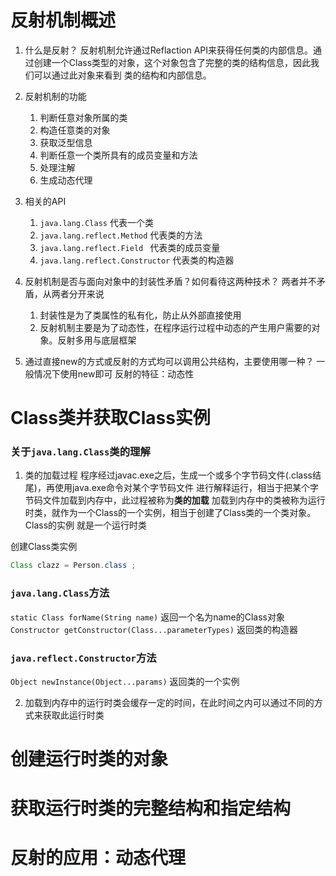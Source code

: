 # 反射机制概述

1. 什么是反射？
    反射机制允许通过Reflaction API来获得任何类的内部信息。通过创建一个Class类型的对象，这个对象包含了完整的类的结构信息，因此我们可以通过此对象来看到
    类的结构和内部信息。
2. 反射机制的功能
   1. 判断任意对象所属的类
   2. 构造任意类的对象
   3. 获取泛型信息
   4. 判断任意一个类所具有的成员变量和方法
   5. 处理注解
   6. 生成动态代理
3. 相关的API
   1. `java.lang.Class` 代表一个类
   2. `java.lang.reflect.Method`  代表类的方法
   3. `java.lang.reflect.Field `  代表类的成员变量
   4. `java.lang.reflect.Constructor`  代表类的构造器

4. 反射机制是否与面向对象中的封装性矛盾？如何看待这两种技术？
   两者并不矛盾，从两者分开来说
   1. 封装性是为了类属性的私有化，防止从外部直接使用
   2. 反射机制主要是为了动态性，在程序运行过程中动态的产生用户需要的对象。反射多用与底层框架

5. 通过直接new的方式或反射的方式均可以调用公共结构，主要使用哪一种？
   一般情况下使用new即可
   反射的特征：动态性

   
# Class类并获取Class实例

### 关于`java.lang.Class`类的理解

1. 类的加载过程
   程序经过javac.exe之后，生成一个或多个字节码文件(.class结尾)，再使用java.exe命令对某个字节码文件
   进行解释运行，相当于把某个字节码文件加载到内存中，此过程被称为**类的加载**
   加载到内存中的类被称为运行时类，就作为一个Class的一个实例，相当于创建了Class类的一个类对象。Class的实例
   就是一个运行时类

创建Class类实例
```java
Class clazz = Person.class ;
```
### `java.lang.Class`方法
`static Class forName(String name)` 返回一个名为name的Class对象
`Constructor getConstructor(Class...parameterTypes)` 返回类的构造器

### `java.reflect.Constructor`方法
`Object newInstance(Object...params)` 返回类的一个实例


2. 加载到内存中的运行时类会缓存一定的时间，在此时间之内可以通过不同的方式来获取此运行时类


# 创建运行时类的对象

# 获取运行时类的完整结构和指定结构


# 反射的应用：动态代理
